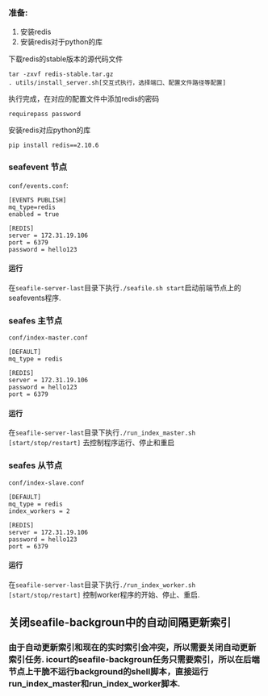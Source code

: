 ### 准备:

1. 安装redis
2. 安装redis对于python的库


下载redis的stable版本的源代码文件

```
tar -zxvf redis-stable.tar.gz
. utils/install_server.sh[交互式执行，选择端口、配置文件路径等配置]
```

执行完成，在对应的配置文件中添加redis的密码

```
requirepass password
```

安装redis对应python的库

```
pip install redis==2.10.6
```





### seafevent 节点

`conf/events.conf`:

```
[EVENTS PUBLISH]
mq_type=redis
enabled = true

[REDIS]
server = 172.31.19.106
port = 6379
password = hello123
```


#### 运行

在`seafile-server-last`目录下执行`./seafile.sh start`启动前端节点上的seafevents程序.

### seafes 主节点

`conf/index-master.conf`

```
[DEFAULT]
mq_type = redis

[REDIS]
server = 172.31.19.106
password = hello123
port = 6379
```

#### 运行

在`seafile-server-last`目录下执行`./run_index_master.sh [start/stop/restart]` 去控制程序运行、停止和重启

### seafes 从节点

`conf/index-slave.conf`

```
[DEFAULT]
mq_type = redis
index_workers = 2

[REDIS]
server = 172.31.19.106
password = hello123
port = 6379
```

#### 运行

在`seafile-server-last`目录下执行`./run_index_worker.sh [start/stop/restart]` 控制worker程序的开始、停止、重启.

## 关闭seafile-backgroun中的自动间隔更新索引

### 由于自动更新索引和现在的实时索引会冲突，所以需要关闭自动更新索引任务. icourt的seafile-backgroun任务只需要索引，所以在后端节点上干脆不运行background的shell脚本，直接运行run_index_master和run_index_worker脚本.
